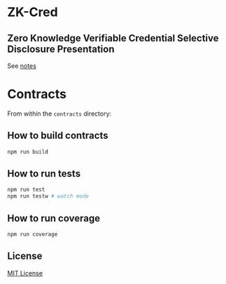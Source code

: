 # ZK-Cred

## Zero Knowledge Verifiable Credential Selective Disclosure Presentation

See [notes](./notes.md)

# Contracts

From within the `contracts` directory:

## How to build contracts

```sh
npm run build
```

## How to run tests

```sh
npm run test
npm run testw # watch mode
```

## How to run coverage

```sh
npm run coverage
```

## License

[MIT License](./LICENSE)
